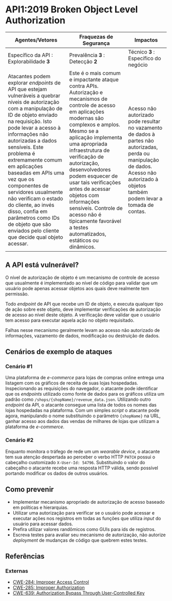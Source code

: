 API1:2019 Broken Object Level Authorization
===========================================

| Agentes/Vetores | Fraquezas de Segurança | Impactos |
| - | - | - |
| Específico da API : Explorabilidade **3** | Prevalência **3** : Detecção **2** | Técnico **3** : Específico do negócio|
| Atacantes podem explorar *endpoints* de API que estejam vulneráveis a quebrar níveis de autorização com a manipulação de ID de objeto enviado na requisição. Isto pode levar a acesso à informações não autorizadas a dados sensíveis. Este problema é extremamente comum em aplicações baseadas em APIs uma vez que os componentes de servidores usualmente não verificam o estado do cliente, ao invés disso, confia em parâmetros como IDs de objeto que são enviados pelo cliente que decide qual objeto acessar. | Este é o mais comum e impactante ataque contra APIs. Autorização e mecanismos de controle de acesso em aplicações modernas são complexos e amplos. Mesmo se a aplicação implementa uma apropriada infraestrutura de verificação de autorização, desenvolvedores podem esquecer de usar tais verificações antes de acessar objetos com informações sensíveis. Controle de acesso não é tipicamente favorável a testes automatizados, estáticos ou dinâmicos. | Acesso não autorizado pode resultar no vazamento de dados à partes não autorizadas, perda ou manipulação de dados. Acesso não autorizado à objetos também podem levar a tomada de contas. |

## A API está vulnerável?

O nível de autorização de objeto é um mecanismo de controle de acesso que usualmente é implementado ao nível de código para validar que um usuário pode apenas acessar objetos aos quais deve realmente tem permissão.

Todo *endpoint* de API que recebe um ID de objeto, e executa qualquer tipo de ação sobre este objeto, deve implementar verificações de autorização de acesso ao nível deste objeto. A verificação deve validar que o usuário tem acesso para executar aquela ação no objeto requisitado.

Falhas nesse mecanismo geralmente levam ao acesso não autorizado de informações, vazamento de dados, modificação ou destruição de dados.

## Cenários de exemplo de ataques

### Cenário #1

Uma plataforma de *e-commerce* para lojas de compras online entrega uma listagem com
os gráficos de receita de suas lojas hospedadas. Inspecionando as requisições do navegador, o atacante pode identificar que os *endpoints* utilizado como fonte de dados para os gráficos utiliza um padrão como `/shops/{shopName}/revenue_data.json`. Utilizando outro *endpoint* da API, o atacante consegue uma lista de todos os nomes das lojas hospedadas na plataforma. Com um simples *script* o atacante pode agora, manipulando o nome substituindo o parâmetro `{shopName}` na URL, ganhar acesso aos dados das vendas de milhares de lojas que utilizam a plataforma de *e-commerce*.

### Cenário #2

Enquanto monitora o tráfego de rede um um *wearable device*, o atacante tem sua atenção despertada ao perceber o verbo HTTP `PATCH` possui o cabeçalho customizado `X-User-Id: 54796`. Substituindo o valor do cabeçalho o atacante recebe uma resposta HTTP válida, sendo possível portando modificar os dados de outros usuários.

## Como prevenir

* Implementar mecanismo apropriado de autorização de acesso baseado em políticas e hierarquias.
* Utilizar uma autorização para verificar se o usuário pode acessar e executar ações nos registros em todas as funções que utiliza *input* do usuário para acessar dados.
* Prefira utilizar valores randômicos como GUIs para ids de registros.
* Escreva testes para avaliar seu mecanismo de autorização, não autorize *deployment* de mudanças de código que quebrem estes testes.

## Referências

### Externas

* [CWE-284: Improper Access Control][1]
* [CWE-285: Improper Authorization][2]
* [CWE-639: Authorization Bypass Through User-Controlled Key][3]

[1]: https://cwe.mitre.org/data/definitions/284.html
[2]: https://cwe.mitre.org/data/definitions/285.html
[3]: https://cwe.mitre.org/data/definitions/639.html
